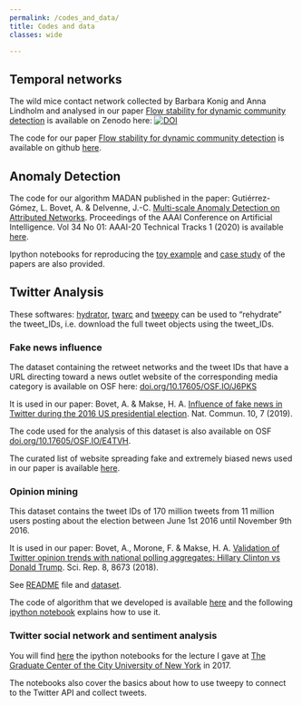```yaml
---
permalink: /codes_and_data/
title: Codes and data
classes: wide

---
```


## Temporal networks

The wild mice contact network collected by Barbara Konig and Anna Lindholm and analysed in our paper [Flow stability for dynamic community detection](https://arxiv.org/abs/2101.06131) is available on Zenodo here: [![DOI](https://zenodo.org/badge/DOI/10.5281/zenodo.4725155.svg)](https://doi.org/10.5281/zenodo.4725155)

The code for our paper [Flow stability for dynamic community detection](https://arxiv.org/abs/2101.06131) is available on github [here](https://github.com/alexbovet/flow_stability).

## Anomaly Detection

The code for our algorithm MADAN published in the paper: Gutiérrez-Gómez, L. Bovet, A. & Delvenne, J.-C. [Multi-scale Anomaly Detection on Attributed Networks](https://aaai.org/ojs/index.php/AAAI/article/view/5409).
Proceedings of the AAAI Conference on Artificial Intelligence. Vol 34 No 01: AAAI-20 Technical Tracks 1 (2020)
is available [here](https://github.com/leoguti85/MADAN).

Ipython notebooks for reproducing the [toy example](https://github.com/leoguti85/MADAN/blob/master/toy_example.ipynb) and [case study](https://github.com/leoguti85/MADAN/blob/master/Case_of_study_Disney.ipynb) of the papers are also provided.


## Twitter Analysis

These softwares: [hydrator](https://github.com/DocNow/hydrator), [twarc](https://github.com/DocNow/twarc) and [tweepy](http://www.tweepy.org/) can be used to “rehydrate” the tweet_IDs, i.e. download the full tweet objects using the tweet_IDs.


### Fake news influence

The dataset containing the retweet networks and the tweet IDs that have a URL directing toward a news outlet website of the corresponding media category is available on OSF here: [doi.org/10.17605/OSF.IO/J6PKS](https://doi.org/10.17605/OSF.IO/J6PKS)

It is used in our paper:
Bovet, A. & Makse, H. A. [Influence of fake news in Twitter during the 2016 US presidential election](https://www.nature.com/articles/s41467-018-07761-2). Nat. Commun. 10, 7 (2019).

The code used for the analysis of this dataset is also available on OSF [doi.org/10.17605/OSF.IO/E4TVH](https://doi.org/10.17605/OSF.IO/E4TVH).

The curated list of website spreading fake and extremely biased news used in our paper is available [here](https://github.com/alexbovet/opensources).

### Opinion mining

This dataset contains the tweet IDs of 170 million tweets from 11 million users posting about the election between June 1st 2016 until November 9th 2016.

It is used in our paper:
Bovet, A., Morone, F. & Makse, H. A. [Validation of Twitter opinion trends with national polling aggregates: Hillary Clinton vs Donald Trump](https://www.nature.com/articles/s41598-018-26951-y). Sci. Rep. 8, 8673 (2018).

See [README](https://hmakse.ccny.cuny.edu/wp-content/uploads/2020/05/README.txt) file and [dataset](https://lipc23.engr.ccny.cuny.edu/f/c2a9745179b44add91ed/?dl=1).

The code of algorithm that we developed is available [here](https://github.com/alexbovet/twitter_opinion_mining) and
the following [ipython notebook](https://github.com/alexbovet/twitter_opinion_mining/blob/master/Twitter_opinion_mining_example_run.ipynb) explains how to use it.


### Twitter social network and sentiment analysis

You will find [here](https://github.com/alexbovet/network_lesson) the ipython notebooks for the lecture I gave at  [The Graduate Center of the City University of New York](https://gc.cuny.edu/Home) in 2017.

The notebooks also cover the basics about how to use tweepy to connect to the Twitter API and collect tweets.

